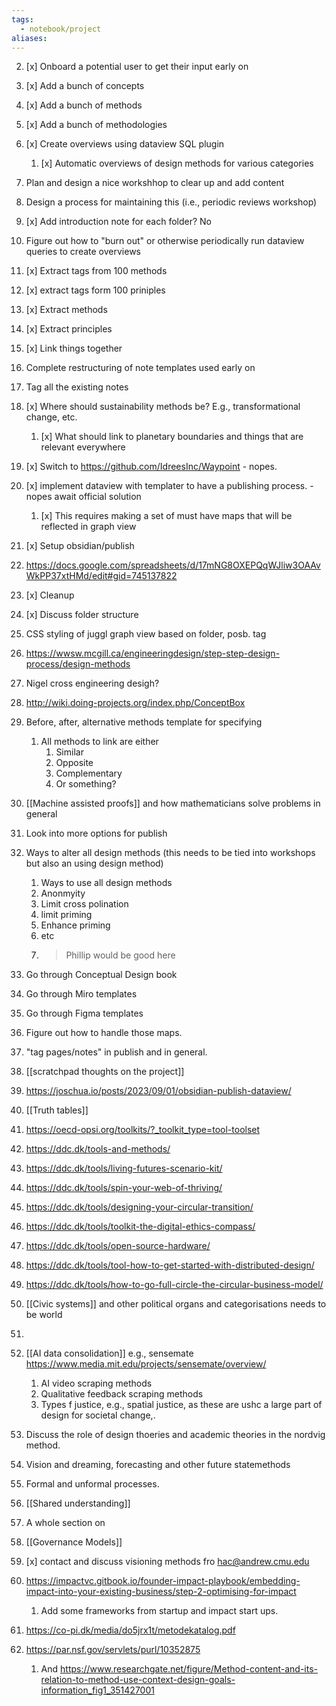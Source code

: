 ```yaml
---
tags:
  - notebook/project
aliases:
---
```




2. [x] Onboard a potential user to get their input early on 
3. [x] Add a bunch of concepts 
4. [x] Add a bunch of methods 
5. [x] Add a bunch of methodologies 
7. [x] Create overviews using dataview SQL plugin

	1. [x] Automatic overviews of design methods for various categories
8. Plan and design a nice workshhop to clear up and add content 
9. Design a process for maintaining this (i.e., periodic reviews workshop)
10. [x] Add introduction note for each folder?  No
11. Figure out how to "burn out" or otherwise periodically run dataview queries to create overviews
12. [x] Extract tags from 100 methods 
13. [x] extract tags form 100 priniples 
14. [x] Extract methods 
15. [x] Extract principles 
16. [x] Link things together 
17. Complete restructuring of note templates used early on
18. Tag all the existing notes 
19. [x] Where should sustainability methods be? E.g., transformational change, etc.
	1. [x] What should link to planetary boundaries and things that are relevant everywhere
20. [x] Switch to https://github.com/IdreesInc/Waypoint - nopes.
21. [x] implement dataview with templater to have a publishing process. - nopes await official solution
	1. [x] This requires making a set of must have maps that will be reflected in graph view
22. [x] Setup obsidian/publish
24. https://docs.google.com/spreadsheets/d/17mNG8OXEPQqWJliw3OAAvWkPP37xtHMd/edit#gid=745137822
25. [x] Cleanup
26. [x] Discuss folder structure 
27. CSS styling of juggl graph view based on folder, posb. tag
28. https://wwsw.mcgill.ca/engineeringdesign/step-step-design-process/design-methods
29. Nigel cross engineering desigh? 
30. http://wiki.doing-projects.org/index.php/ConceptBox
31. Before, after, alternative methods template for specifying 
	1. All methods to link are either 
		1. Similar 
		2. Opposite 
		3. Complementary 
		4. Or something?
32. [[Machine assisted proofs]] and how mathematicians solve problems in general 
34. Look into more options for publish 
35. Ways to alter all design methods (this needs to be tied into workshops but also an using design method)
	1. Ways to use all design methods 
	2. Anonmyity 
	3. Limit cross polination 
	4. limit priming 
	5. Enhance priming 
	6. etc
	7. >Phillip would be good here 
36. Go through Conceptual Design book
37. Go through Miro templates 
38. Go through Figma templates
39. Figure out how to handle those maps.
40. "tag pages/notes" in publish and in general.
41. [[scratchpad thoughts on the project]]
42. https://joschua.io/posts/2023/09/01/obsidian-publish-dataview/
43. [[Truth tables]]
44. https://oecd-opsi.org/toolkits/?_toolkit_type=tool-toolset
45. https://ddc.dk/tools-and-methods/
46. https://ddc.dk/tools/living-futures-scenario-kit/
47. https://ddc.dk/tools/spin-your-web-of-thriving/
48. https://ddc.dk/tools/designing-your-circular-transition/
49. https://ddc.dk/tools/toolkit-the-digital-ethics-compass/
50. https://ddc.dk/tools/open-source-hardware/
51. https://ddc.dk/tools/tool-how-to-get-started-with-distributed-design/
52. https://ddc.dk/tools/how-to-go-full-circle-the-circular-business-model/
53. [[Civic systems]] and other political organs and categorisations needs to be world 
54. 
55. [[AI data consolidation]] e.g., sensemate https://www.media.mit.edu/projects/sensemate/overview/
	1. AI video scraping methods 
	2. Qualitative feedback scraping methods 
	3. Types f justice, e.g., spatial justice, as these are ushc a large part of design for societal change,. 
56. Discuss the role of design thoeries and academic theories in the nordvig method.
57. Vision and dreaming, forecasting and other future statemethods
58. Formal and unformal processes. 
59. [[Shared understanding]] 
60. A whole section on 
61. [[Governance Models]]
62. [x] contact and discuss visioning methods fro [hac@andrew.cmu.edu](mailto:hac@andrew.cmu.edu)
63. https://impactvc.gitbook.io/founder-impact-playbook/embedding-impact-into-your-existing-business/step-2-optimising-for-impact 
	1. Add some frameworks from startup and impact start ups.
64. https://co-pi.dk/media/do5jrx1t/metodekatalog.pdf
65. https://par.nsf.gov/servlets/purl/10352875
	1. And https://www.researchgate.net/figure/Method-content-and-its-relation-to-method-use-context-design-goals-information_fig1_351427001
